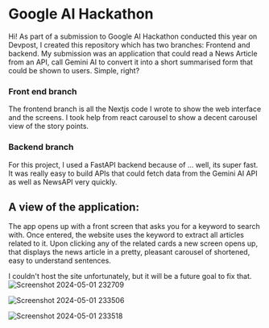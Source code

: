 # Google AI Hackathon

Hi! As part of a submission to Google AI Hackathon conducted this year on Devpost, I created this repository which has two branches: Frontend and backend.
My submission was an application that could read a News Article from an API, call Gemini AI to convert it into a short summarised form that could be shown to users. Simple, right? 

### Front end branch
The frontend branch is all the Nextjs code I wrote to show the web interface and the screens. I took help from react carousel to show a decent carousel view of the story points. 

### Backend branch
For this project, I used a FastAPI backend because of ... well, its super fast. It was really easy to build APIs that could fetch data from the Gemini AI API as well as NewsAPI very quickly.


## A view of the application:

The app opens up with a front screen that asks you for a keyword to search with. Once entered, the website uses the keyword to extract all articles related to it. Upon clicking any of the related cards a new screen opens up,
that displays the news article in a pretty, pleasant carousel of shortened, easy to understand sentences. 

I couldn't host the site unfortunately, but it will be a future goal to fix that.
![Screenshot 2024-05-01 232709](https://github.com/user-attachments/assets/7140006c-a103-442b-a017-45ac9adc097f)

![Screenshot 2024-05-01 233506](https://github.com/user-attachments/assets/444f3b8d-8a51-48b1-8018-276b7a0c9c2d)

![Screenshot 2024-05-01 233518](https://github.com/user-attachments/assets/276cdebe-0b30-4667-a282-760cd2377e9a)
